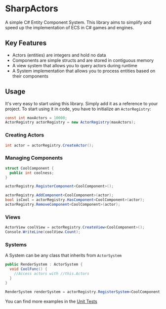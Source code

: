 # SharpActors
A simple C# Entity Component System. This library aims to simplify and speed up the implementation of ECS in C# games and engines.

## Key Features
 - Actors (entities) are integers and hold no data
 - Components are simple structs and are stored in contiguous memory
 - A view system that allows you to query actors during runtime
 - A System implementation that allows you to process entities based on their components

## Usage
It's very easy to start using this library. Simply add it as a reference to your project. To start using it in code, you have to initialize an `ActorRegistry`:
```cs
const int maxActors = 10000;
ActorRegistry actorRegistry = new ActorRegistry(maxActors);
```
### Creating Actors
```cs
int actor = actorRegistry.CreateActor();
```

### Managing Components
```cs
struct CoolComponent {
  public int coolness;
}

actorRegistry.RegisterComponent<CoolComponent>();

actorRegistry.AddComponent<CoolComponent>(actor);
bool isCool = actorRegistry.HasComponent<CoolComponent>(actor);
actorRegistry.RemoveComponent<CoolComponent>(actor);
```

### Views
```cs
ActorView coolView = actorRegistry.CreateView<CoolComponent>();
Console.WriteLine(coolView.Count);
```

### Systems
A System can be any class that inherits from `ActorSystem`
```cs
public RenderSystem : ActorSystem {
  void CoolFunc() {
    //Access actors with //this.Actors
  }
}

RenderSystem renderSystem = actorRegistry.RegisterSystem<CoolComponent, RenderingComponent>()
```

You can find more examples in the [Unit Tests](https://github.com/GitWither/SharpActors/blob/master/SharpActorsTests/SharpActorsTests.cs)
